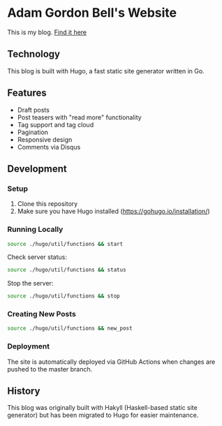 # Adam Gordon Bell's Website

This is my blog. [Find it here](https://agbell.github.io)

## Technology

This blog is built with Hugo, a fast static site generator written in Go.

## Features

* Draft posts
* Post teasers with "read more" functionality
* Tag support and tag cloud
* Pagination
* Responsive design
* Comments via Disqus

## Development

### Setup

1. Clone this repository
2. Make sure you have Hugo installed (https://gohugo.io/installation/)

### Running Locally

```bash
source ./hugo/util/functions && start
```

Check server status:
```bash
source ./hugo/util/functions && status
```

Stop the server:
```bash
source ./hugo/util/functions && stop
```

### Creating New Posts

```bash
source ./hugo/util/functions && new_post
```

### Deployment

The site is automatically deployed via GitHub Actions when changes are pushed to the master branch.

## History

This blog was originally built with Hakyll (Haskell-based static site generator) but has been migrated to Hugo for easier maintenance.
